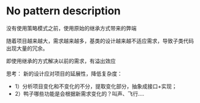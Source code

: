 # No pattern description
没有使用策略模式之前，使用原始的继承方式带来的弊端

随着项目越来越大，需求越来越多，基类的设计越来越不适应需求，导致子类代码出现大量的冗余。

即使用继承的方式解决以前的需求，有溢出效应

思考：
新的设计应对项目的延展性，降低复杂度：
 -  1）分析项目变化和不变化的不分，提取变化部分，抽象成接口+实现；
 -  2）鸭子哪些功能是会根据新需求变化的？叫声、飞行....